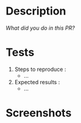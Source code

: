 # Description

*What did you do in this PR?*

# Tests

1. Steps to reproduce :
    * ...
2. Expected results :
    * ...

# Screenshots

